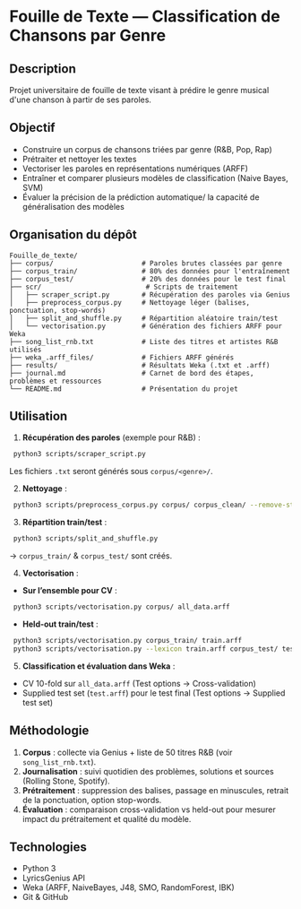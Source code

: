 # Fouille de Texte — Classification de Chansons par Genre

## Description
Projet universitaire de fouille de texte visant à prédire le genre musical d'une chanson à partir de ses paroles.

## Objectif
- Construire un corpus de chansons triées par genre (R&B, Pop, Rap)
- Prétraiter et nettoyer les textes
- Vectoriser les paroles en représentations numériques (ARFF)
- Entraîner et comparer plusieurs modèles de classification (Naive Bayes, SVM)
- Évaluer la précision de la prédiction automatique/ la capacité de généralisation des modèles

## Organisation du dépôt

```
Fouille_de_texte/
├── corpus/                      # Paroles brutes classées par genre
├── corpus_train/                # 80% des données pour l'entraînement
├── corpus_test/                 # 20% des données pour le test final
├── scr/                          # Scripts de traitement
│   ├── scraper_script.py        # Récupération des paroles via Genius
│   ├── preprocess_corpus.py     # Nettoyage léger (balises, ponctuation, stop-words)
│   ├── split_and_shuffle.py     # Répartition aléatoire train/test
│   └── vectorisation.py         # Génération des fichiers ARFF pour Weka
├── song_list_rnb.txt            # Liste des titres et artistes R&B utilisés
├── weka_.arff_files/            # Fichiers ARFF générés
├── results/                     # Résultats Weka (.txt et .arff) 
├── journal.md                   # Carnet de bord des étapes, problèmes et ressources
└── README.md                    # Présentation du projet
```

## Utilisation

1. **Récupération des paroles** (exemple pour R&B) :
```bash
 python3 scripts/scraper_script.py
```
Les fichiers `.txt` seront générés sous `corpus/<genre>/`.

2. **Nettoyage** :
```bash
 python3 scripts/preprocess_corpus.py corpus/ corpus_clean/ --remove-stopwords
```

3. **Répartition train/test** :
```bash
 python3 scripts/split_and_shuffle.py
```
→ `corpus_train/` & `corpus_test/` sont créés.

4. **Vectorisation** :
- **Sur l’ensemble pour CV** :
```bash
 python3 scripts/vectorisation.py corpus/ all_data.arff
```
- **Held-out train/test** :
```bash
 python3 scripts/vectorisation.py corpus_train/ train.arff
 python3 scripts/vectorisation.py --lexicon train.arff corpus_test/ test.arff
```

5. **Classification et évaluation dans Weka** :
- CV 10-fold sur `all_data.arff` (Test options → Cross-validation)
- Supplied test set (`test.arff`) pour le test final (Test options → Supplied test set)

## Méthodologie

1. **Corpus** : collecte via Genius + liste de 50 titres R&B (voir `song_list_rnb.txt`).
2. **Journalisation** : suivi quotidien des problèmes, solutions et sources (Rolling Stone, Spotify).
3. **Prétraitement** : suppression des balises, passage en minuscules, retrait de la ponctuation, option stop-words.
4. **Évaluation** : comparaison cross-validation vs held-out pour mesurer impact du prétraitement et qualité du modèle.

## Technologies

- Python 3
- LyricsGenius API
- Weka (ARFF, NaiveBayes, J48, SMO, RandomForest, IBK)
- Git & GitHub




